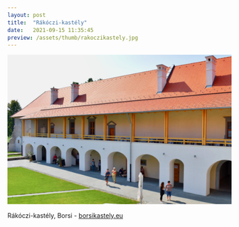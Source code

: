 ```yaml
---
layout: post
title:  "Rákóczi-kastély"
date:   2021-09-15 11:35:45
preview: /assets/thumb/rakoczikastely.jpg
---
```


![Vojany](/assets/img/rakoczikastely.jpg)

Rákóczi-kastély, Borsi - [borsikastely.eu](https://www.borsikastely.eu)